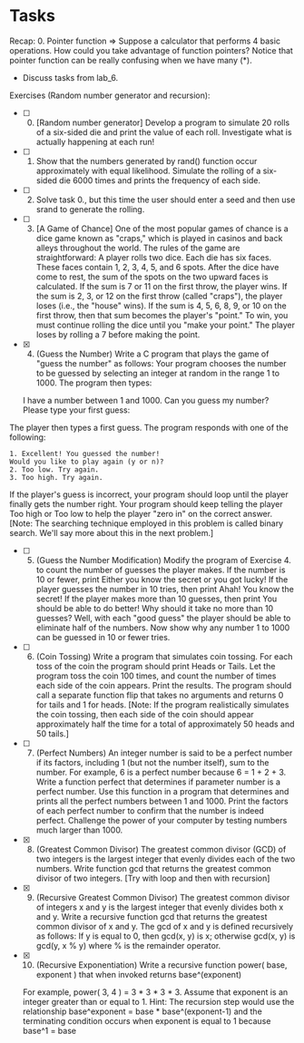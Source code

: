 # Tasks

Recap:
0. Pointer function => Suppose a calculator that performs 4 basic operations.
    How could you take advantage of function pointers? Notice that pointer function can be really confusing when we have many (*).

- Discuss tasks from lab_6.

Exercises (Random number generator and recursion):
- [ ] 0. [Random number generator] Develop a program to simulate 20 rolls of a six-sided die and print the value of each roll. Investigate what is actually happening at each run!
- [ ] 1. Show that the numbers generated by rand() function occur approximately with equal likelihood. Simulate the rolling of a six-sided die 6000 times and prints the frequency of each side.
- [ ] 2. Solve task 0., but this time the user should enter a seed and then use srand to generate the rolling.
- [ ] 3. [A Game of Chance]
    One of the most popular games of chance is a dice game known as "craps," which is played in casinos and back alleys throughout the world. The rules of the game are straightforward:
    A player rolls two dice. Each die has six faces. These faces contain 1, 2, 3, 4, 5, and 6 spots. After the dice have come to rest, the sum of the spots on the two upward faces is calculated. If the sum is 7 or 11 on the first throw, the player wins. If the sum is 2, 3, or 12 on the first throw (called "craps"), the player loses (i.e., the "house" wins). If the sum is 4, 5, 6, 8, 9, or 10 on the first throw, then that sum becomes the player's "point." To win, you must continue rolling the dice until you "make your point." The player loses by rolling a 7 before making the point.

- [x] 4. (Guess the Number) Write a C program that plays the game of "guess the number" as follows:
Your program chooses the number to be guessed by selecting an integer at random in the range
1 to 1000. The program then types:

    I have a number between 1 and 1000.
    Can you guess my number?
    Please type your first guess:

The player then types a first guess. The program responds with one of the following:

    1. Excellent! You guessed the number!
    Would you like to play again (y or n)?
    2. Too low. Try again.
    3. Too high. Try again.

If the player's guess is incorrect, your program should loop until the player finally gets the number right. Your program should keep telling the player Too high or Too low to help the player "zero in" on the correct answer. [Note: The searching technique employed in this problem is called binary search. We'll say more about this in the next problem.]

- [ ] 5. (Guess the Number Modification) Modify the program of Exercise 4. to count the number of guesses the player makes. If the number is 10 or fewer, print Either you know the secret or you got lucky! If the player guesses the number in 10 tries, then print Ahah! You know the secret! If the player makes more than 10 guesses, then print You should be able to do better! Why should it take no more than 10 guesses? Well, with each "good guess" the player should be able to eliminate half of the numbers. Now show why any number 1 to 1000 can be guessed in 10 or fewer tries.

- [ ] 6. (Coin Tossing) Write a program that simulates coin tossing. For each toss of the coin the program should print Heads or Tails. Let the program toss the coin 100 times, and count the number  of times each side of the coin appears. Print the results. The program should call a separate function flip that takes no arguments and returns 0 for tails and 1 for heads. [Note: If the program realistically simulates the coin tossing, then each side of the coin should appear approximately half the time for a total of approximately 50 heads and 50 tails.]

- [ ] 7. (Perfect Numbers) An integer number is said to be a perfect number if its factors, including 1 (but not the number itself), sum to the number. For example, 6 is a perfect number because 6 = 1 + 2 + 3. Write a function perfect that determines if parameter number is a perfect number. Use this function in a program that determines and prints all the perfect numbers between 1 and 1000. Print the factors of each perfect number to confirm that the number is indeed perfect. Challenge the power of your computer by testing numbers much larger than 1000.

- [x] 8. (Greatest Common Divisor) The greatest common divisor (GCD) of two integers is the largest integer that evenly divides each of the two numbers. Write function gcd that returns the greatest common divisor of two integers. [Try with loop and then with recursion]

- [x] 9. (Recursive Greatest Common Divisor) The greatest common divisor of integers x and y is the largest integer that evenly divides both x and y. Write a recursive function gcd that returns the greatest common divisor of x and y. The gcd of x and y is defined recursively as follows: If y is equal to 0, then gcd(x, y) is x; otherwise gcd(x, y) is gcd(y, x % y) where % is the remainder operator.

- [x] 10. (Recursive Exponentiation) Write a recursive function power( base, exponent ) that when invoked returns base^(exponent)

    For example, power( 3, 4 ) = 3 * 3 * 3 * 3. Assume that exponent is an integer greater than or equal
    to 1. Hint: The recursion step would use the relationship
        base^exponent = base * base^(exponent-1)
    and the terminating condition occurs when exponent is equal to 1 because
        base^1 = base